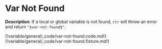 # Var Not Found

__Description__: If a local or global variable is not found, `ctr` will throw an error and return `"$var-not-found$"`.

{!variable/general/_code/var-not-found.code.md!}
{!variable/general/_code/var-not-found.fixture.md!}

<div class="cf"></div>
<div class="end-last"></div>

